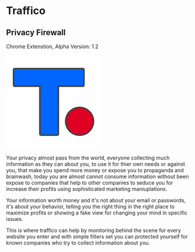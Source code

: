 # Traffico
## Privacy Firewall
Chrome Extenstion, 
Alpha Version: 1.2

![alt text](https://raw.githubusercontent.com/proxytype/Traffico/master/assets/logo-256.png)

Your privacy almost pass from the world, everyone collecting much information as they can about you, to use it for thier own needs or against you, that make you spend more money or expose you to propaganda and brainwash, today you are almost cannot consume information without been expose to companies that help to other companies to seduce you for increase their profits using sophisticated marketing maniuplations.

Your information worth money and it's not about your email or passwords, it's about your behavior, telling you the right thing in the right place to maximize profits or showing a fake view for changing your mind in specific issues.

This is where traffico can help by monitoring behind the scene for every website you enter and with simple filters set you can protected yourself for known companies who try to collect information about you.
